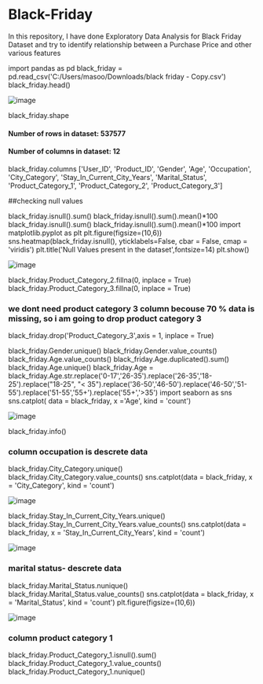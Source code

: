 # Black-Friday
In this repository, I have done Exploratory Data Analysis for Black Friday Dataset and try to identify relationship between a Purchase Price and other various features

import pandas as pd
black_friday = pd.read_csv('C:/Users/masoo/Downloads/black friday - Copy.csv')
black_friday.head()

![image](https://user-images.githubusercontent.com/87862008/139216761-ec5d9f30-f1a0-4b29-a3d1-afd3742543ce.png)

black_friday.shape
#### Number of rows in dataset:  537577
#### Number of columns in dataset:  12
black_friday.columns
['User_ID', 'Product_ID', 'Gender', 'Age', 'Occupation', 'City_Category',
       'Stay_In_Current_City_Years', 'Marital_Status', 'Product_Category_1',
       'Product_Category_2', 'Product_Category_3']
       
##checking null values

black_friday.isnull().sum()
black_friday.isnull().sum().mean()*100
black_friday.isnull().sum()
black_friday.isnull().sum().mean()*100
import matplotlib.pyplot as plt
plt.figure(figsize=(10,6))
sns.heatmap(black_friday.isnull(), yticklabels=False, cbar = False, cmap = 'viridis')
plt.title('Null Values present in the dataset',fontsize=14)
plt.show()

![image](https://user-images.githubusercontent.com/87862008/139220278-2dc99309-e486-4800-8619-638b36b986e5.png)


black_friday.Product_Category_2.fillna(0, inplace = True)
black_friday.Product_Category_3.fillna(0, inplace = True)
### we dont need product category 3 column becouse 70 % data is missing, so i am going to drop product category 3
black_friday.drop('Product_Category_3',axis = 1, inplace = True)


black_friday.Gender.unique()
black_friday.Gender.value_counts()
black_friday.Age.value_counts()
black_friday.Age.duplicated().sum()
black_friday.Age.unique()
black_friday.Age = black_friday.Age.str.replace('0-17','26-35').replace('26-35','18-25').replace("18-25", "< 35").replace('36-50','46-50').replace('46-50','51-55').replace('51-55','55+').replace('55+','>35')
import seaborn as sns
sns.catplot( data = black_friday, x ='Age', kind = 'count')

![image](https://user-images.githubusercontent.com/87862008/139216450-d4d50dee-68ee-41e7-8bb4-f430d6f8b22a.png)

black_friday.info()
### column occupation is descrete data
black_friday.City_Category.unique()
black_friday.City_Category.value_counts()
sns.catplot(data = black_friday, x = 'City_Category', kind = 'count')


![image](https://user-images.githubusercontent.com/87862008/139217455-0eae388d-c093-4e04-aaa8-34b8f205cadf.png)

black_friday.Stay_In_Current_City_Years.unique()
black_friday.Stay_In_Current_City_Years.value_counts()
sns.catplot(data = black_friday, x = 'Stay_In_Current_City_Years', kind = 'count')

![image](https://user-images.githubusercontent.com/87862008/139217556-c10036df-d30c-4848-b8ca-0c50d0656b8c.png)

### marital status- descrete data
black_friday.Marital_Status.nunique()
black_friday.Marital_Status.value_counts()
sns.catplot(data = black_friday, x = 'Marital_Status', kind = 'count')
plt.figure(figsize=(10,6))

![image](https://user-images.githubusercontent.com/87862008/139217658-1c83c8c2-3e7e-4770-b99f-567807b4bcfd.png)

### column product category 1
black_friday.Product_Category_1.isnull().sum()
black_friday.Product_Category_1.value_counts()
black_friday.Product_Category_1.nunique()
